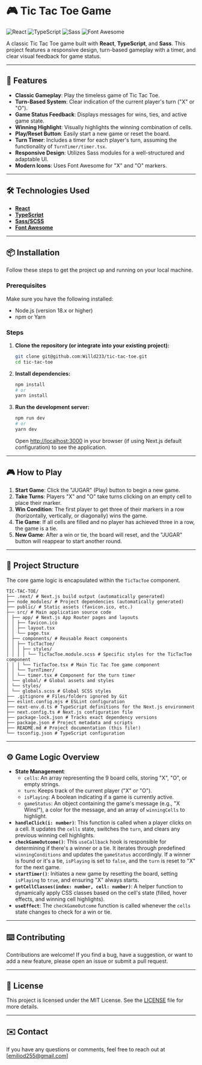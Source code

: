 # 🎮 Tic Tac Toe Game

![React](https://img.shields.io/badge/React-61DAFB?style=for-the-badge&logo=react&logoColor=black)
![TypeScript](https://img.shields.io/badge/TypeScript-007ACC?style=for-the-badge&logo=typescript&logoColor=white)
![Sass](https://img.shields.io/badge/Sass-CC6699?style=for-the-badge&logo=sass&logoColor=white)
![Font Awesome](https://img.shields.io/badge/Font_Awesome-528DD7?style=for-the-badge&logo=font-awesome&logoColor=white)

A classic Tic Tac Toe game built with **React**, **TypeScript**, and **Sass**. This project features a responsive design, turn-based gameplay with a timer, and clear visual feedback for game status.

---

## 🚀 Features

- **Classic Gameplay**: Play the timeless game of Tic Tac Toe.
- **Turn-Based System**: Clear indication of the current player's turn ("X" or "O").
- **Game Status Feedback**: Displays messages for wins, ties, and active game state.
- **Winning Highlight**: Visually highlights the winning combination of cells.
- **Play/Reset Button**: Easily start a new game or reset the board.
- **Turn Timer**: Includes a timer for each player's turn, assuming the functionality of `TurnTimer/timer.tsx`.
- **Responsive Design**: Utilizes Sass modules for a well-structured and adaptable UI.
- **Modern Icons**: Uses Font Awesome for "X" and "O" markers.

---

## 🛠️ Technologies Used

- [**React**](https://react.dev/)
- [**TypeScript**](https://www.typescriptlang.org/)
- [**Sass/SCSS**](https://sass-lang.com/)
- [**Font Awesome**](https://fontawesome.com/)

---

## 📦 Installation

Follow these steps to get the project up and running on your local machine.

### Prerequisites

Make sure you have the following installed:

- Node.js (version 18.x or higher)
- npm or Yarn

### Steps

1.  **Clone the repository (or integrate into your existing project):**

    ```bash
    git clone git@github.com:Willd233/tic-tac-toe.git
    cd tic-tac-toe
    ```

2.  **Install dependencies:**

    ```bash
    npm install
    # or
    yarn install
    ```

3.  **Run the development server:**

    ```bash
    npm run dev
    # or
    yarn dev
    ```

    Open [http://localhost:3000](http://localhost:3000) in your browser (if using Next.js default configuration) to see the application.

---

## 🎮 How to Play

1.  **Start Game**: Click the "JUGAR" (Play) button to begin a new game.
2.  **Take Turns**: Players "X" and "O" take turns clicking on an empty cell to place their marker.
3.  **Win Condition**: The first player to get three of their markers in a row (horizontally, vertically, or diagonally) wins the game.
4.  **Tie Game**: If all cells are filled and no player has achieved three in a row, the game is a tie.
5.  **New Game**: After a win or tie, the board will reset, and the "JUGAR" button will reappear to start another round.

---

## 📁 Project Structure

The core game logic is encapsulated within the `TicTacToe` component.

```
TIC-TAC-TOE/
├── .next/ # Next.js build output (automatically generated)
├── node_modules/ # Project dependencies (automatically generated)
├── public/ # Static assets (favicon.ico, etc.)
├── src/ # Main application source code
│ ├── app/ # Next.js App Router pages and layouts
│ │ ├── favicon.ico
│ │ ├── layout.tsx
│ │ └── page.tsx
│ ├── components/ # Reusable React components
│ │ ├── TicTacToe/
│ │ │ ├── styles/
│ │ │ │ └── TicTacToe.module.scss # Specific styles for the TicTacToe component
│ │ │ └── TicTacToe.tsx # Main Tic Tac Toe game component
│ │ └── TurnTimer/
│ │ └── timer.tsx # Component for the turn timer
│ └── global/ # Global assets and styles
│ └── styles/
│ └── globals.scss # Global SCSS styles
├── .gitignore # Files/folders ignored by Git
├── eslint.config.mjs # ESLint configuration
├── next-env.d.ts # TypeScript definitions for the Next.js environment
├── next.config.ts # Next.js configuration file
├── package-lock.json # Tracks exact dependency versions
├── package.json # Project metadata and scripts
├── README.md # Project documentation (this file!)
└── tsconfig.json # TypeScript configuration
```

---

## ⚙️ Game Logic Overview

- **State Management**:
  - `cells`: An array representing the 9 board cells, storing "X", "O", or empty strings.
  - `turn`: Keeps track of the current player ("X" or "O").
  - `isPlaying`: A boolean indicating if a game is currently active.
  - `gameStatus`: An object containing the game's message (e.g., "X Wins!"), a color for the message, and an array of `winningCells` to highlight.
- **`handleClick(i: number)`**: This function is called when a player clicks on a cell. It updates the `cells` state, switches the `turn`, and clears any previous winning cell highlights.
- **`checkGameOutcome()`**: This `useCallback` hook is responsible for determining if there's a winner or a tie. It iterates through predefined `winningConditions` and updates the `gameStatus` accordingly. If a winner is found or it's a tie, `isPlaying` is set to `false`, and the `turn` is reset to "X" for the next game.
- **`startTimer()`**: Initiates a new game by resetting the board, setting `isPlaying` to `true`, and ensuring "X" always starts.
- **`getCellClasses(index: number, cell: number)`**: A helper function to dynamically apply CSS classes based on the cell's state (filled, hover effects, and winning cell highlights).
- **`useEffect`**: The `checkGameOutcome` function is called whenever the `cells` state changes to check for a win or tie.

---

## ⌨️ Contributing

Contributions are welcome! If you find a bug, have a suggestion, or want to add a new feature, please open an issue or submit a pull request.

---

## 📄 License

This project is licensed under the MIT License. See the [LICENSE](LICENSE) file for more details.

---

## ✉️ Contact

If you have any questions or comments, feel free to reach out at [emiliod255@gmail.com]

